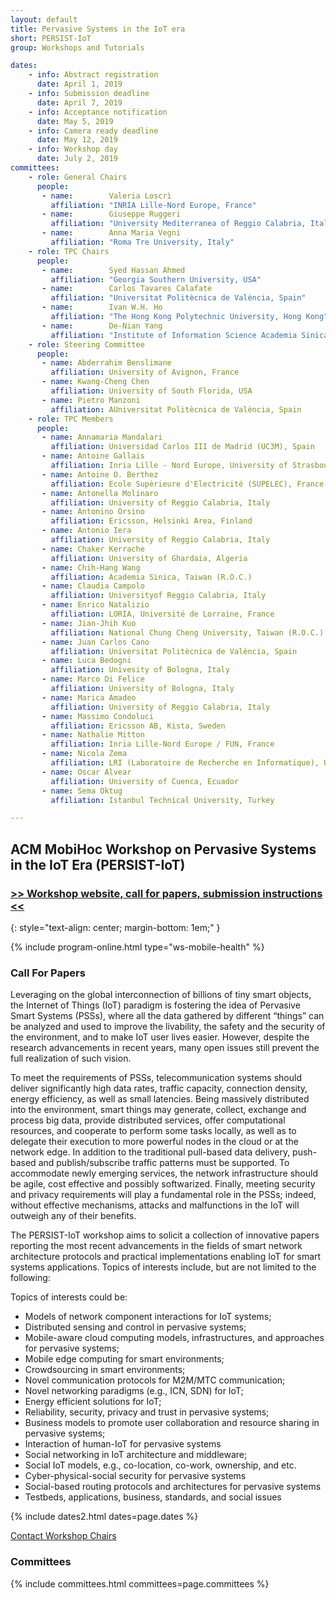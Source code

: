 ```yaml
---
layout: default
title: Pervasive Systems in the IoT era
short: PERSIST-IoT
group: Workshops and Tutorials

dates:
    - info: Abstract registration
      date: April 1, 2019
    - info: Submission deadline
      date: April 7, 2019
    - info: Acceptance notification
      date: May 5, 2019
    - info: Camera ready deadline
      date: May 12, 2019
    - info: Workshop day
      date: July 2, 2019
committees:
    - role: General Chairs
      people:
       - name:        Valeria Loscrì 
         affiliation: "INRIA Lille-Nord Europe, France"
       - name:        Giuseppe Ruggeri 
         affiliation: "University Mediterranea of Reggio Calabria, Italy"
       - name:        Anna Maria Vegni  
         affiliation: "Roma Tre University, Italy"
    - role: TPC Chairs
      people:
       - name:        Syed Hassan Ahmed  
         affiliation: "Georgia Southern University, USA"
       - name:        Carlos Tavares Calafate 
         affiliation: "Universitat Politècnica de València, Spain"
       - name:        Ivan W.H. Ho  
         affiliation: "The Hong Kong Polytechnic University, Hong Kong"
       - name:        De-Nian Yang 
         affiliation: "Institute of Information Science Academia Sinica, Taiwan"
    - role: Steering Committee
      people:
       - name: Abderrahim Benslimane 
         affiliation: University of Avignon, France
       - name: Kwang-Cheng Chen 
         affiliation: University of South Florida, USA
       - name: Pietro Manzoni 
         affiliation: AUniversitat Politècnica de València, Spain
    - role: TPC Members
      people:
       - name: Annamaria Mandalari 
         affiliation: Universidad Carlos III de Madrid (UC3M), Spain    
       - name: Antoine Gallais
         affiliation: Inria Lille - Nord Europe, University of Strasbourg, France
       - name: Antoine O. Berthez
         affiliation: Ecole Supèrieure d'Electricité (SUPELEC), France         
       - name: Antonella Molinaro 
         affiliation: University of Reggio Calabria, Italy
       - name: Antonino Orsino 
         affiliation: Ericsson, Helsinki Area, Finland
       - name: Antonio Iera
         affiliation: University of Reggio Calabria, Italy
       - name: Chaker Kerrache
         affiliation: University of Ghardaia, Algeria
       - name: Chih-Hang Wang
         affiliation: Academia Sinica, Taiwan (R.O.C.)
       - name: Claudia Campolo 
         affiliation: Universityof Reggio Calabria, Italy         
       - name: Enrico Natalizio 
         affiliation: LORIA, Université de Lorraine, France
       - name: Jian-Jhih Kuo  
         affiliation: National Chung Cheng University, Taiwan (R.O.C.)
       - name: Juan Carlos Cano
         affiliation: Universitat Politècnica de València, Spain              
       - name: Luca Bedogni 
         affiliation: Univesity of Bologna, Italy
       - name: Marco Di Felice 
         affiliation: University of Bologna, Italy
       - name: Marica Amadeo  
         affiliation: University of Reggio Calabria, Italy
       - name: Massimo Condoluci
         affiliation: Ericsson AB, Kista, Sweden
       - name: Nathalie Mitton
         affiliation: Inria Lille-Nord Europe / FUN, France
       - name: Nicola Zema
         affiliation: LRI (Laboratoire de Recherche en Informatique), Université Paris-Sud
       - name: Oscar Alvear
         affiliation: University of Cuenca, Ecuador
       - name: Sema Oktug
         affiliation: Istanbul Technical University, Turkey

---
```


## ACM MobiHoc Workshop on Pervasive Systems in the IoT Era (PERSIST-IoT)

### [>> Workshop website, call for papers, submission instructions <<](http://www.grc.upv.es/persist-iot2019/)
{: style="text-align: center; margin-bottom: 1em;" }




{% include program-online.html type="ws-mobile-health" %}

### Call For Papers

Leveraging on the global interconnection of billions of tiny smart objects, the Internet of Things (IoT) paradigm is fostering the idea of Pervasive Smart Systems (PSSs), where all the data gathered by different “things” can be analyzed and used to improve the livability, the safety and the security of the environment, and to make IoT user lives easier. However, despite the research advancements in recent years, many open issues still prevent the full realization of such vision.

To meet the requirements of PSSs, telecommunication systems should deliver significantly high data rates, traffic capacity, connection density, energy efficiency, as well as small latencies. Being massively distributed into the environment, smart things may generate, collect, exchange and process big data, provide distributed services, offer computational resources, and cooperate to perform some tasks locally, as well as to delegate their execution to more powerful nodes in the cloud or at the network edge. In addition to the traditional pull-based data delivery, push-based and publish/subscribe traffic patterns must be supported. To accommodate newly emerging services, the network infrastructure should be agile, cost effective and possibly softwarized. Finally, meeting security and privacy requirements will play a fundamental role in the PSSs; indeed, without effective mechanisms, attacks and malfunctions in the IoT will outweigh any of their benefits. 

The PERSIST-IoT workshop aims to solicit a collection of innovative papers reporting the most recent advancements in the fields of smart network architecture protocols and practical implementations enabling IoT for smart systems applications. Topics of interests include, but are not limited to the following:

Topics of interests could be:
- Models of network component interactions for IoT systems;
- Distributed sensing and control in pervasive systems;
- Mobile-aware cloud computing models, infrastructures, and approaches for pervasive systems;
- Mobile edge computing for smart environments;
- Crowdsourcing in smart environments;
- Novel communication protocols for M2M/MTC communication;
- Novel networking paradigms (e.g., ICN, SDN) for IoT;
- Energy efficient solutions for IoT;
- Reliability, security, privacy and trust in pervasive systems;
- Business models to promote user collaboration and resource sharing in pervasive systems;
- Interaction of human-IoT for pervasive systems
- Social networking in IoT architecture and middleware;
- Social IoT models, e.g., co-location, co-work, ownership, and etc.
- Cyber-physical-social security for pervasive systems
- Social-based routing protocols and architectures for pervasive systems
- Testbeds, applications, business, standards, and social issues



{% include dates2.html dates=page.dates %}

<div class="row">
  <div class="col-sm-6 col-sm-offset-3">
    <a href="mailto:{% for person in page.committees[0].people %}{% if person.email and person.email != "" %}{% unless forloop.first %},{% endunless %}{{ person.email }}{% endif %}{% endfor %}?subject=[{{ page.short }}]" class="btn btn-primary btn-block" role="button">Contact Workshop Chairs</a>
  </div>
</div>


### Committees

{% include committees.html committees=page.committees %}
